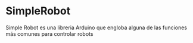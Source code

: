 # SimpleRobot
Simple Robot es una libreria Arduino que engloba alguna de las funciones más comunes para controlar robots
